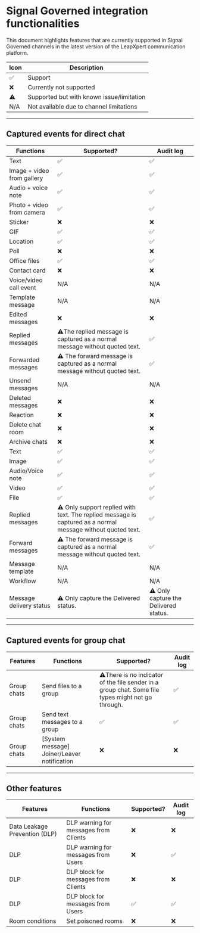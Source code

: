 # Signal Governed integration functionalities

This document highlights features that are currently supported in Signal Governed channels in the latest version of the LeapXpert communication platform.  

| Icon | Description |
|------|-------------|
| ✅| Support |
| ❌| Currently not supported |
| ⚠️| Supported but with known issue/limitation | 
| N/A | Not available due to channel limitations|

---

## Captured events for direct chat

| Functions | Supported? | Audit log |
|-----------|-------------|-----------|
 Text |  ✅ |✅ |
Image + video from gallery | ✅ |✅  |
Audio + voice note |✅  | ✅ |
Photo + video from camera | ✅ |✅  |
Sticker | ❌ | ❌ |
GIF |✅  | ✅ |
Location | ✅ | ✅ |
Poll | ❌ |  ❌ |
Office files | ✅ | ✅ |
Contact card | ❌  |  ❌ |
Voice/video call event | N/A | N/A |
Template message | N/A | N/A |
Edited messages |  ❌ | ❌  |
Replied messages |⚠️The replied message is captured as a normal message without quoted text. | ✅ |
Forwarded messages |⚠️ The forward message is captured as a normal message without quoted text. | ✅ |
 Unsend messages | N/A | N/A |
 Deleted messages | ❌  |  ❌ |
Reaction |  ❌ |  ❌ |
Delete chat room | ❌  | ❌  |
Archive chats |  ❌ |  ❌ |
Text | ✅ | ✅ |
Image | ✅ | ✅ |
Audio/Voice note | ✅ | ✅ |
Video | ✅ | ✅ |
File | ✅ | ✅ |
Replied messages |⚠️ Only support replied with text. The replied message is captured as a normal message without quoted text. | ✅ |
Forward messages |⚠️ The forward message is captured as a normal message without quoted text. | ✅ |
Message template | N/A | N/A |
Workflow | N/A | N/A |
Message delivery status |⚠️ Only capture the Delivered status. |⚠️ Only capture the Delivered status. |

---

## Captured events for group chat

| Features | Functions | Supported? | Audit log |
|----------|-----------|-------------|-----------|
| Group chats | Send files to a group | ⚠️There is no indicator of the file sender in a group chat. Some file types might not go through. | ✅ |
| Group chats | Send text messages to a group |✅  | ✅|
| Group chats | [System message] Joiner/Leaver notification |  ❌ | ❌  |

---

## Other features

| Features | Functions | Supported? | Audit log |
|----------|-----------|-------------|-----------|
| Data Leakage Prevention (DLP) | DLP warning for messages from Clients |  ❌ |  ❌ |
| DLP | DLP warning for messages from Users |  ❌ | ✅ |
| DLP  | DLP block for messages from Clients |  ❌ |  ❌ |
| DLP | DLP block for messages from Users | ✅ | ✅ |
| Room conditions | Set poisoned rooms |  ❌ |  ❌ |

